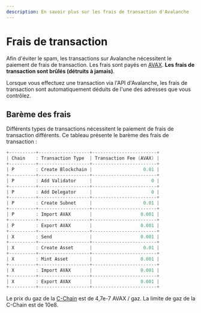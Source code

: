 ```yaml
---
description: En savoir plus sur les frais de transaction d'Avalanche
---
```


# Frais de transaction

Afin d'éviter le spam, les transactions sur Avalanche nécessitent le paiement de frais de transaction. Les frais sont payés en [AVAX](../../#avalanche-avax-jeton). **Les frais de transaction sont brûlés \(détruits à jamais\)**.

Lorsque vous effectuez une transaction via l'API d'Avalanche, les frais de transaction sont automatiquement déduits de l'une des adresses que vous contrôlez.

## Barème des frais

Différents types de transactions nécessitent le paiement de frais de transaction différents. Ce tableau présente le barème des frais de transaction :

```cpp
+----------+-------------------+------------------------+
| Chain    : Transaction Type  | Transaction Fee (AVAX) |
+----------+-------------------+------------------------+
| P        : Create Blockchain |                   0.01 |
+----------+-------------------+------------------------+
| P        : Add Validator     |                      0 |
+----------+-------------------+------------------------+
| P        : Add Delegator     |                      0 |
+----------+-------------------+------------------------+
| P        : Create Subnet     |                   0.01 |
+----------+-------------------+------------------------+
| P        : Import AVAX       |                  0.001 |
+----------+-------------------+------------------------+
| P        : Export AVAX       |                  0.001 |
+----------+-------------------+------------------------+
| X        : Send              |                  0.001 |
+----------+-------------------+------------------------+
| X        : Create Asset      |                   0.01 |
+----------+-------------------+------------------------+
| X        : Mint Asset        |                  0.001 |
+----------+-------------------+------------------------+
| X        : Import AVAX       |                  0.001 |
+----------+-------------------+------------------------+
| X        : Export AVAX       |                  0.001 |
+----------+-------------------+------------------------+
```

Le prix du gaz de la [C-Chain](./#chaine-de-contrat-c-chain) est de 4,7e-7 AVAX / gaz. La limite de gaz de la C-Chain est de 10e8.

